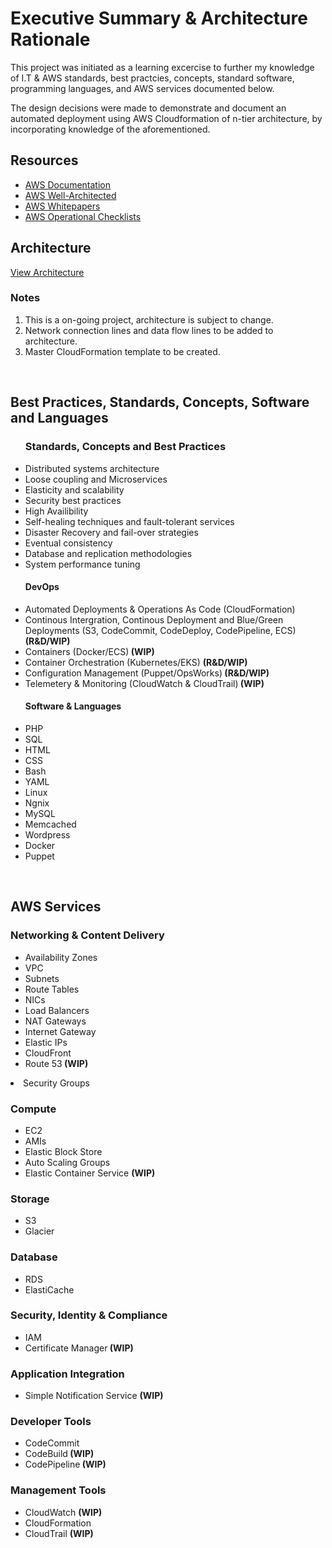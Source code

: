 <h1>Executive Summary & Architecture Rationale</h1>

This project was initiated as a learning excercise to further my knowledge of I.T & AWS standards, best practcies, concepts, standard software, programming languages, and AWS services documented below.

The design decisions were made to demonstrate and document an automated deployment using AWS Cloudformation of n-tier architecture, by incorporating knowledge of the aforementioned.


<h2>Resources</h2>
<ul style="list-style-type:disc">
<li><a href="https://aws.amazon.com/documentation/?nc2=h_ql_d&awsm=ql-5">AWS Documentation</a></li>
<li><a href="https://aws.amazon.com/architecture/well-architected/">AWS Well-Architected</a></li>
<li><a href="https://aws.amazon.com/whitepapers/">AWS Whitepapers</a></li>
<li><a href="https://aws.amazon.com/whitepapers/operational-checklists-for-aws/">AWS Operational Checklists</a></li>
</ul>
<h2>Architecture</h2>

<a href="https://s3-ap-southeast-2.amazonaws.com/oliverjamesfletcher/GitHub/AWS-Cloud-Formation-Templates-IAD.png">View Architecture</a>

<h3>Notes</h3>
<ol type="1">
<li>This is a on-going project, architecture is subject to change.</li>
<li>Network connection lines and data flow lines to be added to architecture.</li>
<li>Master CloudFormation template to be created.</li></ol>

</br>

<h2>Best Practices, Standards, Concepts, Software and Languages</h2>

<ul style="list-style-type:disc">
<h3><b>Standards, Concepts and Best Practices</b></h3>
<li>Distributed systems architecture</li>
<li>Loose coupling and Microservices</li>
<li>Elasticity and scalability</li>
<li>Security best practices</li>
<li>High Availibility</li>
<li>Self-healing techniques and fault-tolerant services</li>
<li>Disaster Recovery and fail-over strategies</li>
<li>Eventual consistency</li>
<li>Database and replication methodologies</li>
<li>System performance tuning</li></ul>

<ul style="list-style-type:disc">
<h4><b>DevOps</b></h4>
<li>Automated Deployments & Operations As Code (CloudFormation)</b></li>
<li>Continous Intergration, Continous Deployment and Blue/Green Deployments (S3, CodeCommit, CodeDeploy, CodePipeline, ECS)</li> <b> (R&D/WIP)</b></li>
<li>Containers (Docker/ECS)<b> (WIP)</b></li>
<li>Container Orchestration (Kubernetes/EKS) <b> (R&D/WIP)</b></li>
<li>Configuration Management (Puppet/OpsWorks)<b> (R&D/WIP)</b></li>
<li>Telemetery & Monitoring (CloudWatch & CloudTrail)<b> (WIP)</b></li></ul>

<ul style="list-style-type:disc">
<h4><b>Software & Languages</b></h4>
<li>PHP</li>
<li>SQL</li>
<li>HTML</li>
<li>CSS</li>
<li>Bash</li>
<li>YAML</li>
<li>Linux</li>
<li>Ngnix</li>
<li>MySQL</li>
<li>Memcached</li>
<li>Wordpress</li>
<li>Docker</li>
<li>Puppet</li></ul>

</br>

<h2>AWS Services</h2>

<h3><b>Networking & Content Delivery</b></h3>

<ul style="list-style-type:disc">
<li>Availability Zones</li>
<li>VPC</li>
<li>Subnets</li>
<li>Route Tables</li>
<li>NICs</li>
<li>Load Balancers</li>
<li>NAT Gateways</li>
<li>Internet Gateway</li>
<li>Elastic IPs</li>
<li>CloudFront</li>
<li>Route 53<b> (WIP)</b></li></ul>
<li>Security Groups</li></ul>

<h3><b>Compute</b></h3>
<ul style="list-style-type:disc">
<li>EC2</li>
<li>AMIs</li>
<li>Elastic Block Store</li>
<li>Auto Scaling Groups</li>
<li>Elastic Container Service <b> (WIP)</b></li></ul>

<h3><b>Storage</b></h3>
<ul style="list-style-type:disc">
<li>S3</li>
<li>Glacier</li></ul>

<h3><b>Database</b></h3>
<ul style="list-style-type:disc">
<li>RDS</li>
<li>ElastiCache</li></ul>

<h3><b>Security, Identity & Compliance</b></h3>
<ul style="list-style-type:disc">
<li>IAM</li>
<li>Certificate Manager<b> (WIP)</b></li></ul>

<h3><b>Application Integration</b></h3>
<ul style="list-style-type:disc">
<li>Simple Notification Service <b>(WIP)</b></li></ul>

<h3><b>Developer Tools</b></h3>
<ul style="list-style-type:disc">
<li>CodeCommit</li>
<li>CodeBuild<b> (WIP)</b></li>
<li>CodePipeline<b> (WIP)</b></li></ul>
 
<h3><b>Management Tools</b></h3>
<ul style="list-style-type:disc">
<li>CloudWatch <b>(WIP)</b></li>
<li>CloudFormation</li>
<li>CloudTrail <b>(WIP)</b></li></ul>
